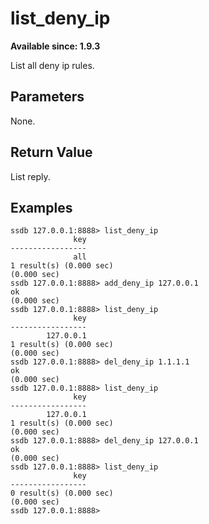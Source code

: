 # list_deny_ip

__Available since: 1.9.3__

List all deny ip rules.

## Parameters

None.

## Return Value

List reply.

## Examples

	ssdb 127.0.0.1:8888> list_deny_ip
	              key
	-----------------
	              all
	1 result(s) (0.000 sec)
	(0.000 sec)
	ssdb 127.0.0.1:8888> add_deny_ip 127.0.0.1
	ok
	(0.000 sec)
	ssdb 127.0.0.1:8888> list_deny_ip
	              key
	-----------------
	        127.0.0.1
	1 result(s) (0.000 sec)
	(0.000 sec)
	ssdb 127.0.0.1:8888> del_deny_ip 1.1.1.1
	ok
	(0.000 sec)
	ssdb 127.0.0.1:8888> list_deny_ip
	              key
	-----------------
	        127.0.0.1
	1 result(s) (0.000 sec)
	(0.000 sec)
	ssdb 127.0.0.1:8888> del_deny_ip 127.0.0.1
	ok
	(0.000 sec)
	ssdb 127.0.0.1:8888> list_deny_ip
	              key
	-----------------
	0 result(s) (0.000 sec)
	(0.000 sec)
	ssdb 127.0.0.1:8888> 
